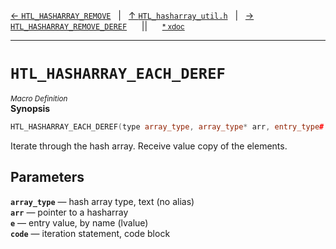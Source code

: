 [&#8592; `HTL_HASHARRAY_REMOVE`](HTL_hasharray_util.h--htl_hasharray_remove.md)&nbsp;&nbsp;&nbsp;|&nbsp;&nbsp;&nbsp;[&#8593; `HTL_hasharray_util.h`](HTL_hasharray_util.h.md)&nbsp;&nbsp;&nbsp;|&nbsp;&nbsp;&nbsp;[&#8594; `HTL_HASHARRAY_REMOVE_DEREF`](HTL_hasharray_util.h--htl_hasharray_remove_deref.md)&nbsp;&nbsp;&nbsp;&nbsp;&nbsp;&nbsp;||&nbsp;&nbsp;&nbsp;&nbsp;&nbsp;&nbsp;<small>[\* xdoc](../xdoc/HTL_hasharray_util.h.xmd#L29)</small>
***

# `HTL_HASHARRAY_EACH_DEREF`
<small>*Macro Definition*</small>  
**Synopsis**

```cpp
HTL_HASHARRAY_EACH_DEREF(type array_type, array_type* arr, entry_type# e, {} ...code)
```

Iterate through the hash array.
Receive value copy of the elements.


## Parameters
**`array_type`** &#8213; hash array type,         text (no alias)  
**`arr`** &#8213; pointer to a hasharray  
**`e`** &#8213; entry value,             by name (lvalue)  
**`code`** &#8213; iteration statement,     code block  
